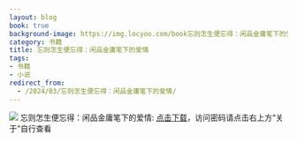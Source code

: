 ```yaml
---
layout: blog
book: true
background-image: https://img.locyoo.com/book忘则怎生便忘得：闲品金庸笔下的爱情.jpg
category: 书籍
title: 忘则怎生便忘得：闲品金庸笔下的爱情
tags:
- 书籍
- 小说
redirect_from:
  - /2024/03/忘则怎生便忘得：闲品金庸笔下的爱情/
---
```

![](https://img.locyoo.com/book忘则怎生便忘得：闲品金庸笔下的爱情.jpg)
忘则怎生便忘得：闲品金庸笔下的爱情: <a name = "ref1" href="https://url18.ctfile.com/f/50983618-1323443602-28b24b?p=3619">点击下载</a>，访问密码请点击右上方“关于”自行查看